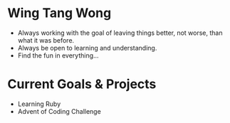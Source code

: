# Wing Tang Wong

* Always working with the goal of leaving things better, not worse, than what it was before.
* Always be open to learning and understanding.
* Find the fun in everything...

# Current Goals & Projects

* Learning Ruby
* Advent of Coding Challenge
